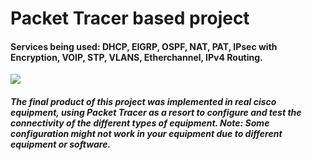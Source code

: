 # Packet Tracer based project

#### Services being used: DHCP, EIGRP, OSPF, NAT, PAT, IPsec with Encryption, VOIP, STP, VLANS, Etherchannel, IPv4 Routing.

<img src="https://user-images.githubusercontent.com/58471643/164136356-05771b79-0532-40ae-a9f8-52b6288ae4a5.png"/>

##### The final product of this project was implemented in real cisco equipment, using Packet Tracer as a resort to configure and test the connectivity of the different types of equipment. Note: Some configuration might not work in your equipment due to different equipment or software.
